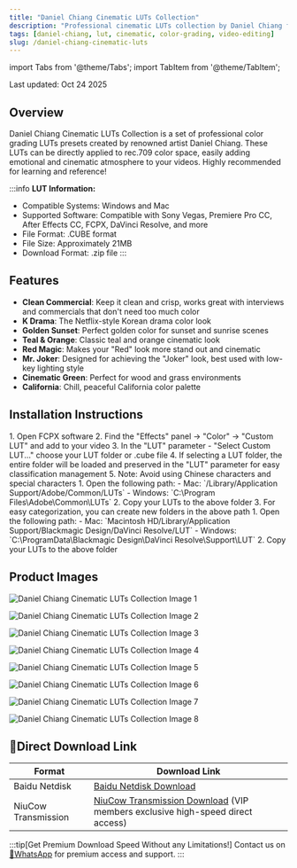 ```yaml
---
title: "Daniel Chiang Cinematic LUTs Collection"
description: "Professional cinematic LUTs collection by Daniel Chiang for adding emotional and cinematic atmosphere to your videos. Perfect for interviews, commercials, and various video styles."
tags: [daniel-chiang, lut, cinematic, color-grading, video-editing]
slug: /daniel-chiang-cinematic-luts
---
```


import Tabs from '@theme/Tabs';
import TabItem from '@theme/TabItem';

Last updated: Oct 24 2025


## Overview

Daniel Chiang Cinematic LUTs Collection is a set of professional color grading LUTs presets created by renowned artist Daniel Chiang. These LUTs can be directly applied to rec.709 color space, easily adding emotional and cinematic atmosphere to your videos. Highly recommended for learning and reference!

:::info
**LUT Information:**
- Compatible Systems: Windows and Mac
- Supported Software: Compatible with Sony Vegas, Premiere Pro CC, After Effects CC, FCPX, DaVinci Resolve, and more
- File Format: .CUBE format
- File Size: Approximately 21MB
- Download Format: .zip file
:::

## Features

- **Clean Commercial**: Keep it clean and crisp, works great with interviews and commercials that don't need too much color
- **K Drama**: The Netflix-style Korean drama color look
- **Golden Sunset**: Perfect golden color for sunset and sunrise scenes
- **Teal & Orange**: Classic teal and orange cinematic look
- **Red Magic**: Makes your "Red" look more stand out and cinematic
- **Mr. Joker**: Designed for achieving the "Joker" look, best used with low-key lighting style
- **Cinematic Green**: Perfect for wood and grass environments
- **California**: Chill, peaceful California color palette

## Installation Instructions

<Tabs>
<TabItem value="fcpx" label="Final Cut Pro X">
  1. Open FCPX software
  2. Find the "Effects" panel → "Color" → "Custom LUT" and add to your video
  3. In the "LUT" parameter - "Select Custom LUT..." choose your LUT folder or .cube file
  4. If selecting a LUT folder, the entire folder will be loaded and preserved in the "LUT" parameter for easy classification management
  5. Note: Avoid using Chinese characters and special characters
</TabItem>

<TabItem value="premiere" label="Premiere Pro">
  1. Open the following path:
     - Mac: `/Library/Application Support/Adobe/Common/LUTs`
     - Windows: `C:\Program Files\Adobe\Common\LUTs`
  2. Copy your LUTs to the above folder
 3. For easy categorization, you can create new folders in the above path
</TabItem>

<TabItem value="resolve" label="DaVinci Resolve">
  1. Open the following path:
     - Mac: `Macintosh HD/Library/Application Support/Blackmagic Design/DaVinci Resolve/LUT`
     - Windows: `C:\ProgramData\Blackmagic Design\DaVinci Resolve\Support\LUT`
  2. Copy your LUTs to the above folder
</TabItem>
</Tabs>

## Product Images

![Daniel Chiang Cinematic LUTs Collection Image 1](https://www.vfx123.com/wp-content/uploads/2025/08/1754367600-5bf7ea4c684208b.jpg)

![Daniel Chiang Cinematic LUTs Collection Image 2](https://www.vfx123.com/wp-content/uploads/2025/08/1754367605-2f89018e0b6aa48.jpg)

![Daniel Chiang Cinematic LUTs Collection Image 3](https://www.vfx123.com/wp-content/uploads/2025/08/1754367644-70595ba97576401.jpg)

![Daniel Chiang Cinematic LUTs Collection Image 4](https://www.vfx123.com/wp-content/uploads/2025/08/1754367676-eaa572ac6cee880.jpg)

![Daniel Chiang Cinematic LUTs Collection Image 5](https://www.vfx123.com/wp-content/uploads/2025/08/1754367681-b41b6098cb457f6.jpg)

![Daniel Chiang Cinematic LUTs Collection Image 6](https://www.vfx123.com/wp-content/uploads/2025/08/1754367685-be894a62dbfe10a.jpg)

![Daniel Chiang Cinematic LUTs Collection Image 7](https://www.vfx123.com/wp-content/uploads/2025/08/1754367689-ffeb8277eee57e0.jpg)

![Daniel Chiang Cinematic LUTs Collection Image 8](https://www.vfx123.com/wp-content/uploads/2025/08/1754367694-358af0551942e6c.jpg)

## 🚀Direct Download Link

| Format | Download Link |
|--------|---------------|
| Baidu Netdisk | [Baidu Netdisk Download](https://pan.baidu.com/) |
| NiuCow Transmission | [NiuCow Transmission Download](https://www.niucow.com/) (VIP members exclusive high-speed direct access) |

:::tip[Get Premium Download Speed Without any Limitations!]
Contact us on [💬WhatsApp](https://wa.me/+8613237610083) for premium access and support.
:::
